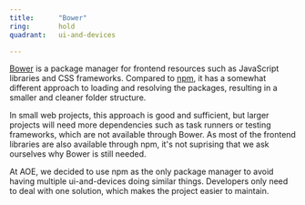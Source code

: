 ```yaml
---
title:      "Bower"
ring:       hold
quadrant:   ui-and-devices

---
```


[Bower](https://bower.io/) is a package manager for frontend resources such as JavaScript libraries and CSS frameworks. Compared to [npm](https://www.npmjs.com/), it has a somewhat different approach to loading and resolving the packages, resulting in a smaller and cleaner folder structure.

In small web projects, this approach is good and sufficient, but larger projects will need more dependencies such as task runners or testing frameworks, which are not available through Bower. As most of the frontend libraries are also available through npm, it's not suprising that we ask ourselves why Bower is still needed.

At AOE, we decided to use npm as the only package manager to avoid having multiple ui-and-devices doing similar things. Developers only need to deal with one solution, which makes the project easier to maintain.
